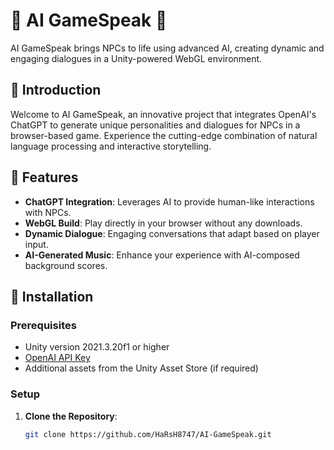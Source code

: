 # 🤖 AI GameSpeak 💬

AI GameSpeak brings NPCs to life using advanced AI, creating dynamic and engaging dialogues in a Unity-powered WebGL environment.

## 🚀 Introduction 
Welcome to AI GameSpeak, an innovative project that integrates OpenAI's ChatGPT to generate unique personalities and dialogues for NPCs in a browser-based game. Experience the cutting-edge combination of natural language processing and interactive storytelling.

## 🎥 Features 
- **ChatGPT Integration**: Leverages AI to provide human-like interactions with NPCs.
- **WebGL Build**: Play directly in your browser without any downloads.
- **Dynamic Dialogue**: Engaging conversations that adapt based on player input.
- **AI-Generated Music**: Enhance your experience with AI-composed background scores.

## 💾 Installation

### Prerequisites
- Unity version 2021.3.20f1 or higher
- [OpenAI API Key](https://platform.openai.com/account/api-keys)
- Additional assets from the Unity Asset Store (if required)

### Setup
1. **Clone the Repository**:
   ```bash
   git clone https://github.com/HaRsH8747/AI-GameSpeak.git
